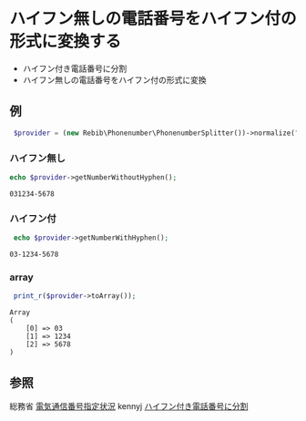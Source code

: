 # ハイフン無しの電話番号をハイフン付の形式に変換する


- ハイフン付き電話番号に分割
- ハイフン無しの電話番号をハイフン付の形式に変換


## 例

```php
 $provider = (new Rebib\Phonenumber\PhonenumberSplitter())->normalize("031-234-5678");
 ```

### ハイフン無し
 ```php
 echo $provider->getNumberWithoutHyphen(); 
```

```
031234-5678 
```    

###  ハイフン付
```php
 echo $provider->getNumberWithHyphen(); 
```

```
03-1234-5678
```    

###  array
```php
 print_r($provider->toArray());
```
 
```
Array
(
    [0] => 03
    [1] => 1234
    [2] => 5678
)
```

## 参照

総務省 [電気通信番号指定状況](http://www.soumu.go.jp/main_sosiki/joho_tsusin/top/tel_number/number_shitei.html)
kennyj [ハイフン付き電話番号に分割](https://gist.github.com/kennyj/4966002)
